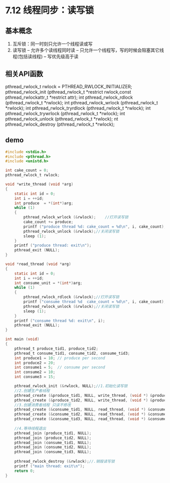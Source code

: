 # 7.12 线程同步：读写锁
## 基本概念
1. 互斥锁：同一时刻只允许一个线程读或写
2. 读写锁
– 允许多个读线程同时读
– 只允许一个线程写，写的时候会阻塞其它线程(包括读线程)
– 写优先级高于读

## 相关API函数
pthread_rwlock_t rwlock = PTHREAD_RWLOCK_INITIALIZER;
pthread_rwlock_init (pthread_rwlock_t *restrict rwlock,const pthread_rwlockattr_t *restrict attr);
int pthread_rwlock_rdlock (pthread_rwlock_t *rwlock);
int pthread_rwlock_wrlock (pthread_rwlock_t *rwlock);
int pthread_rwlock_tryrdlock (pthread_rwlock_t *rwlock);
int pthread_rwlock_trywrlock (pthread_rwlock_t *rwlock);
int pthread_rwlock_unlock (pthread_rwlock_t *rwlock);
nt pthread_rwlock_destroy (pthread_rwlock_t *rwlock);
## demo

```c
#include <stdio.h>
#include <pthread.h>
#include <unistd.h>

int cake_count = 0;
pthread_rwlock_t rwlock;

void *write_thread (void *arg)
{
    static int id = 0;
    int i = ++id;
    int produce  = *(int*)arg;
    while (1)
    {
        pthread_rwlock_wrlock (&rwlock);	//打开读写锁
        cake_count += produce;
        printf ("produce thread %d: cake_count = %d\n", i, cake_count);
        pthread_rwlock_unlock (&rwlock);//关闭读写锁
        sleep (1);
    }
    printf ("produce thread: exit\n");
    pthread_exit (NULL);
}

void *read_thread (void *arg)
{
    static int id = 0;
    int i = ++id;
    int consume_unit = *(int*)arg;
    while (1)
    {
        pthread_rwlock_rdlock (&rwlock);//打开读写锁
        printf ("consume thread %d  cake_count = %d\n", i, cake_count);
        pthread_rwlock_unlock (&rwlock);//关闭读写锁
        sleep (1);
    }
    printf ("consume thread %d: exit\n", i);
    pthread_exit (NULL);
}

int main (void)
{
    pthread_t produce_tid1, produce_tid2;
    pthread_t consume_tid1, consume_tid2, consume_tid3;
    int produce1 = 10; // produce per second
    int produce2 = 20;
    int consume1 = 5;  // consume per second
    int consume2 = 10;
    int consume3 = 15;

    pthread_rwlock_init (&rwlock, NULL);//1.初始化读写锁
	//2.创建生产者线程
    pthread_create (&produce_tid1, NULL, write_thread, (void *) &produce1);
    pthread_create (&produce_tid2, NULL, write_thread, (void *) &produce2);
	//3.创建消费者线程 只读不修改
    pthread_create (&consume_tid1, NULL, read_thread, (void *) &consume1);
    pthread_create (&consume_tid2, NULL, read_thread, (void *) &consume2);
    pthread_create (&consume_tid3, NULL, read_thread, (void *) &consume3);
	
	//4.等待线程退出
    pthread_join (produce_tid1, NULL);
    pthread_join (produce_tid2, NULL);
    pthread_join (consume_tid1, NULL);
    pthread_join (consume_tid2, NULL);
    pthread_join (consume_tid3, NULL);
    
    pthread_rwlock_destroy (&rwlock);//.销毁读写锁
    printf ("main thread: exit\n");
    return 0;
}

```
